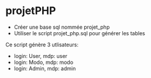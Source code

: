 # projetPHP

- Créer une base sql nommée projet_php
- Utiliser le script projet_php.sql pour générer les tables

Ce script génère 3 utlisateurs:
 - login: User, mdp: user
 - login: Modo, mdp: modo
 - login: Admin, mdp: admin
 
